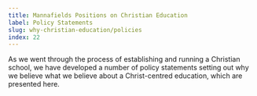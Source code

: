 ```yaml
---
title: Mannafields Positions on Christian Education
label: Policy Statements
slug: why-christian-education/policies
index: 22
---
```


As we went through the process of establishing and running a Christian school,
we have developed a number of policy statements setting out why we believe
what we believe about a Christ-centred education, which are presented here.
